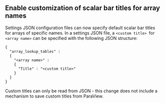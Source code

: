 ## Enable customization of scalar bar titles for array names

Settings JSON configuration files can now specify default scalar bar titles for arrays of specific names. In a settings JSON file, a `<custom title> `for `<array name>` can be specified with the following JSON structure:

```
{
  "array_lookup_tables" :
  {
    "<array name>" :
    {
      "Title" : "<custom title>"
    }
  }
}
```

Custom titles can only be read from JSON - this change does not include a mechanism to save custom titles from ParaView.
